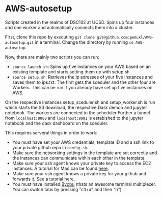 # AWS-autosetup
Scripts created in the realms of DSC102 at UCSD. Spins up four instances and one worker and automatically connects them into a cluster.

First, clone this repo by executing `git clone git@github.com:pemukl/AWS-autosetup.git` in a terminal. Change the directory by running `cd AWS-autosetup`.

Now, there are mainly two scripts you can run:
- `source launch.sh`: Spins up five instances on your AWS based on an existing template and starts setting them up with setup.sh .
- `source setup.sh`: Retrieves the ip adresses of your five instances and saves them to ips.txt. The first gets the sceduler and the other four are Workers. This can be run if you already have set up five instances on AWS.

On the respective instances setup_sceduler.sh and setup_worker.sh is run which starts the S3 download, the respective Dask demon and jupyter notebook. The workers are connected to the scheduler Further a tunnel from `localhost:8000` and `localhost:8001` is estabished to the jupyter notebook and the dask dashboard on the sceduler.

This requires serveral things in order to work:
- You must have set your AWS credentials, template ID and a ssh link to your private github repo in `config.sh`.
- Make sure the networking settings in the template are set correctly and the instances can communicate within each other in the template.
- Make sure your ssh agent knows your private key to access the EC2 instances. A tutorial for Mac can be found [here](https://www.howtogeek.com/devops/how-to-add-your-ec2-pem-file-to-your-ssh-keychain/).
- Make sure your ssh agent knows a private key for your github and forwards it. See a tutorial [here](https://docs.github.com/en/developers/overview/using-ssh-agent-forwarding).
- You must have installed [Byobu](https://www.byobu.org/) (thats an awesome terminal multiplexer. You can switch tabs by pressing "ctl+a" and then "n")
